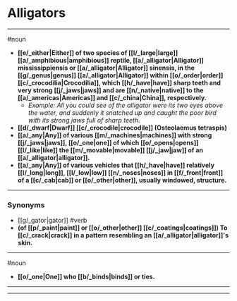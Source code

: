 # Alligators
---
#noun
- **[[e/_either|Either]] of two species of [[l/_large|large]] [[a/_amphibious|amphibious]] reptile, [[a/_alligator|Alligator]] mississippiensis or [[a/_alligator|Alligator]] sinensis, in the [[g/_genus|genus]] [[a/_alligator|Alligator]] within [[o/_order|order]] [[c/_crocodilia|Crocodilia]], which [[h/_have|have]] sharp teeth and very strong [[j/_jaws|jaws]] and are [[n/_native|native]] to the [[a/_americas|Americas]] and [[c/_china|China]], respectively.**
	- _Example: All you could see of the alligator were its two eyes above the water, and suddenly it snatched up and caught the poor bird with its strong jaws full of sharp teeth._
- **[[d/_dwarf|Dwarf]] [[c/_crocodile|crocodile]] (Osteolaemus tetraspis)**
- **[[a/_any|Any]] of various [[m/_machines|machines]] with strong [[j/_jaws|jaws]], [[o/_one|one]] of which [[o/_opens|opens]] [[l/_like|like]] the [[m/_movable|movable]] [[j/_jaw|jaw]] of an [[a/_alligator|alligator]].**
- **[[a/_any|Any]] of various vehicles that [[h/_have|have]] relatively [[l/_long|long]], [[l/_low|low]] [[n/_noses|noses]] in [[f/_front|front]] of a [[c/_cab|cab]] or [[o/_other|other]], usually windowed, structure.**
---
### Synonyms
- [[g/_gator|gator]]
#verb
- **(of [[p/_paint|paint]] or [[o/_other|other]] [[c/_coatings|coatings]]) To [[c/_crack|crack]] in a pattern resembling an [[a/_alligator|alligator]]'s skin.**
---
#noun
- **[[o/_one|One]] who [[b/_binds|binds]] or ties.**
---
---
